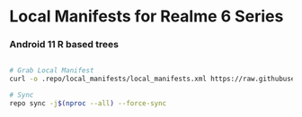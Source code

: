 # Local Manifests for Realme 6 Series #

### Android 11 R based trees ###

```bash

# Grab Local Manifest
curl -o .repo/local_manifests/local_manifests.xml https://raw.githubusercontent.com/sarthakroy2002/local_manifest/master/local_manifest.xml --create-dirs

# Sync
repo sync -j$(nproc --all) --force-sync
```
